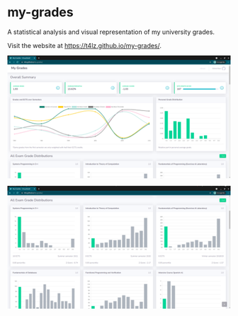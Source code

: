 # my-grades
A statistical analysis and visual representation of my university grades.

Visit the website at https://t4lz.github.io/my-grades/.

![Screenshot from the top of the main page, showing some charts and data.](top.png)

![Screenshot a bit down the main page, showing charts of exams.](scrolled.png)
